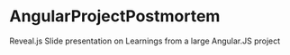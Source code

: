 AngularProjectPostmortem
========================

Reveal.js Slide presentation on Learnings from a large Angular.JS project
